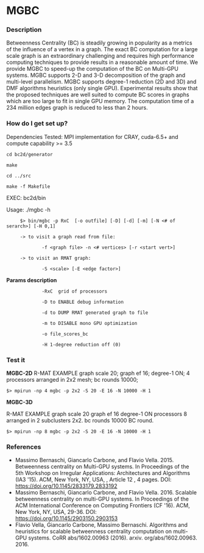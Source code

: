# MGBC
### Description ###

Betweenness Centrality (BC) is steadily growing in popularity as a metrics of the influence of a vertex in a graph. 
The exact BC computation for a large scale graph is an extraordinary challenging and requires high performance computing techniques to provide results in a reasonable amount of time. 
We provide MGBC to speed-up the computation of the BC on Multi-GPU systems. 
MGBC supports 2-D and 3-D decomposition of the graph and multi-level parallelism.
MGBC supports degree-1 reduction (2D and 3D) and DMF algorithms heuristics (only single GPU). 
Experimental results show that the proposed techniques are well suited to compute BC scores in graphs which are too large to fit in single GPU memory. 
The computation time of a 234 million edges graph is reduced to less than 2 hours.


### How do I get set up? ###

Dependencies Tested: MPI implementation for CRAY, cuda-6.5+ and compute capability >= 3.5

```
cd bc2d/generator

make

cd ../src

make -f Makefile
```

EXEC: bc2d/bin

Usage: 
./mgbc -h

         $> bin/mgbc -p RxC  [-o outfile] [-D] [-d] [-m] [-N <# of serarch>] [-H 0,1] 

         -> to visit a graph read from file: 

                 -f <graph file> -n <# vertices> [-r <start vert>] 

         -> to visit an RMAT graph: 

                 -S <scale> [-E <edge factor>] 

**Params description**

                 -RxC  grid of processors

                 -D to ENABLE debug information

                 -d to DUMP RMAT generated graph to file

                 -m to DISABLE mono GPU optimization

                 -o file_scores_bc

                 -H 1-degree reduction off (0)

### Test it ###

**MGBC-2D** 
R-MAT EXAMPLE
graph scale 20; 
graph ef 16;
degree-1 ON;
4 processors arranged in 2x2 mesh;
bc rounds 10000;
```
$> mpirun -np 4 mgbc -p 2x2 -S 20 -E 16 -N 10000 -H 1
```
**MGBC-3D**

R-MAT EXAMPLE
graph scale 20
graph ef 16
degree-1 ON
processors 8 arranged in 2 subclusters 2x2.
bc rounds 10000 BC round.
```
$> mpirun -np 8 mgbc -p 2x2 -S 20 -E 16 -N 10000 -H 1
```

### References  ###
* Massimo Bernaschi, Giancarlo Carbone, and Flavio Vella. 2015. Betweenness centrality on Multi-GPU systems. In Proceedings of the 5th Workshop on Irregular Applications: Architectures and Algorithms (IA3 '15). ACM, New York, NY, USA, , Article 12 , 4 pages. DOI: https://doi.org/10.1145/2833179.2833192
* Massimo Bernaschi, Giancarlo Carbone, and Flavio Vella. 2016. Scalable betweenness centrality on multi-GPU systems. In Proceedings of the ACM International Conference on Computing Frontiers (CF '16). ACM, New York, NY, USA, 29-36. DOI: https://doi.org/10.1145/2903150.2903153
* Flavio Vella, Giancarlo Carbone, Massimo Bernaschi. Algorithms and heuristics for scalable betweenness centrality computation on multi-GPU systems. CoRR abs/1602.00963 (2016). arxiv. org/abs/1602.00963. 2016.
